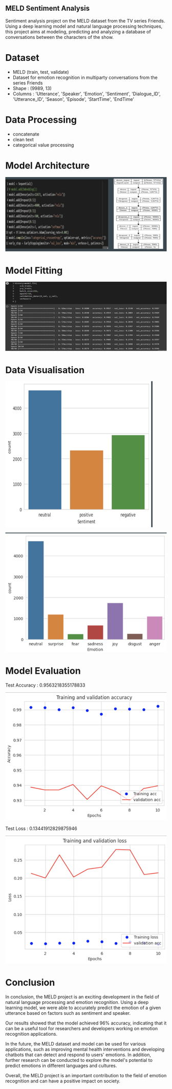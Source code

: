 ## MELD Sentiment Analysis

Sentiment analysis project on the MELD dataset from the TV series Friends. Using a deep learning model and natural language processing techniques, this project aims at modeling, predicting and analyzing a database of conversations between the characters of the show.


# Dataset

- MELD (train, test, validate)
- Dataset for emotion recognition in multiparty conversations from the series Friends
- Shape : (9989, 13)
- Columns : 'Utterance', 'Speaker', 'Emotion', 'Sentiment', 'Dialogue_ID',  'Utterance_ID', 'Season', 'Episode', 'StartTime', 'EndTime'


# Data Processing 
- concatenate
- clean text
- categorical value processing

# Model Architecture

![](/readme_images/modelarch.png)

# Model Fitting

![](/readme_images/modelfit.png)


# Data Visualisation

![](/readme_images/graph1.png)

![](/readme_images/graph2.png)


# Model Evaluation

Test Accuracy : 0.9563218355178833 

![](/readme_images/testac.png)

Test Loss :  0.13441912829875946

![](/readme_images/testlo.png)

# Conclusion

In conclusion, the MELD project is an exciting development in the field of natural language processing and emotion recognition. Using a deep learning model, we were able to accurately predict the emotion of a given utterance based on factors such as sentiment and speaker.

Our results showed that the model achieved 96% accuracy, indicating that it can be a useful tool for researchers and developers working on emotion recognition applications.

In the future, the MELD dataset and model can be used for various applications, such as improving mental health interventions and developing chatbots that can detect and respond to users' emotions. In addition, further research can be conducted to explore the model's potential to predict emotions in different languages and cultures.

Overall, the MELD project is an important contribution to the field of emotion recognition and can have a positive impact on society.